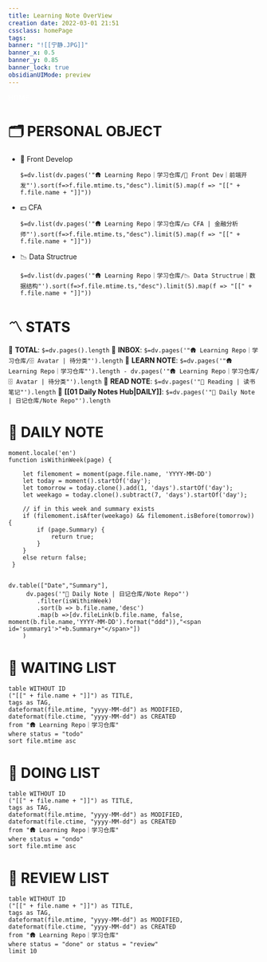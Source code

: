 ```yaml
---
title: Learning Note OverView
creation date: 2022-03-01 21:51 
cssclass: homePage
tags:
banner: "![[宁静.JPG]]"
banner_x: 0.5
banner_y: 0.85
banner_lock: true
obsidianUIMode: preview
---
```

<div class="title" style="color:#fff">HOME</div>


# 🗂 PERSONAL OBJECT

-  📲 Front Develop

	 `$=dv.list(dv.pages('"🛖 Learning Repo｜学习仓库/📲 Front Dev｜前端开发"').sort(f=>f.file.mtime.ts,"desc").limit(5).map(f => "[[" + f.file.name + "]]"))`

- 💵 CFA
 
	 `$=dv.list(dv.pages('"🛖 Learning Repo｜学习仓库/💵 CFA | 金融分析师"').sort(f=>f.file.mtime.ts,"desc").limit(5).map(f => "[[" + f.file.name + "]]"))`

- 📉 Data Structrue

	`$=dv.list(dv.pages('"🛖 Learning Repo｜学习仓库/📉 Data Structrue｜数据结构"').sort(f=>f.file.mtime.ts,"desc").limit(5).map(f => "[[" + f.file.name + "]]"))`

# 〽️ STATS

 📌   **TOTAL**: `$=dv.pages().length` 
 📌   **INBOX**: `$=dv.pages('"🛖 Learning Repo｜学习仓库/🗄 Avatar | 待分类"').length`
 📌   **LEARN NOTE**: `$=dv.pages('"🛖 Learning Repo｜学习仓库"').length - dv.pages('"🛖 Learning Repo｜学习仓库/🗄 Avatar | 待分类"').length`
 📌   **READ NOTE**: `$=dv.pages('"📓 Reading | 读书笔记"').length`
 📌   **[[01 Daily Notes Hub|DAILY]]**: `$=dv.pages('"📔 Daily Note | 日记仓库/Note Repo"').length`

# 📝 DAILY NOTE

```dataviewjs
moment.locale('en')
function isWithinWeek(page) {	
	
	let filemoment = moment(page.file.name, 'YYYY-MM-DD')
	let today = moment().startOf('day');
	let tomorrow = today.clone().add(1, 'days').startOf('day');
	let weekago = today.clone().subtract(7, 'days').startOf('day');

	// if in this week and summary exists
	if (filemoment.isAfter(weekago) && filemoment.isBefore(tomorrow)) { 
		if (page.Summary) { 
			return true; 
		} 
	}
	else return false;
 }


dv.table(["Date","Summary"], 
	 dv.pages('"📔 Daily Note | 日记仓库/Note Repo"')
		.filter(isWithinWeek)
		.sort(b => b.file.name,'desc')
		.map(b =>[dv.fileLink(b.file.name, false, moment(b.file.name,'YYYY-MM-DD').format("ddd")),"<span id='summary1'>"+b.Summary+"</span>"])
	)
```


# 📑 WAITING LIST

```dataview
table WITHOUT ID
("[[" + file.name + "]]") as TITLE,
tags as TAG,
dateformat(file.mtime, "yyyy-MM-dd") as MODIFIED,
dateformat(file.ctime, "yyyy-MM-dd") as CREATED
from "🛖 Learning Repo｜学习仓库"
where status = "todo"
sort file.mtime asc
```

# 📝 DOING LIST

```dataview
table WITHOUT ID
("[[" + file.name + "]]") as TITLE,
tags as TAG,
dateformat(file.mtime, "yyyy-MM-dd") as MODIFIED,
dateformat(file.ctime, "yyyy-MM-dd") as CREATED
from "🛖 Learning Repo｜学习仓库"
where status = "ondo"
sort file.mtime asc
```

# 📨 REVIEW LIST

```dataview
table WITHOUT ID
("[[" + file.name + "]]") as TITLE,
tags as TAG,
dateformat(file.mtime, "yyyy-MM-dd") as MODIFIED,
dateformat(file.ctime, "yyyy-MM-dd") as CREATED
from "🛖 Learning Repo｜学习仓库"
where status = "done" or status = "review"
limit 10
```

